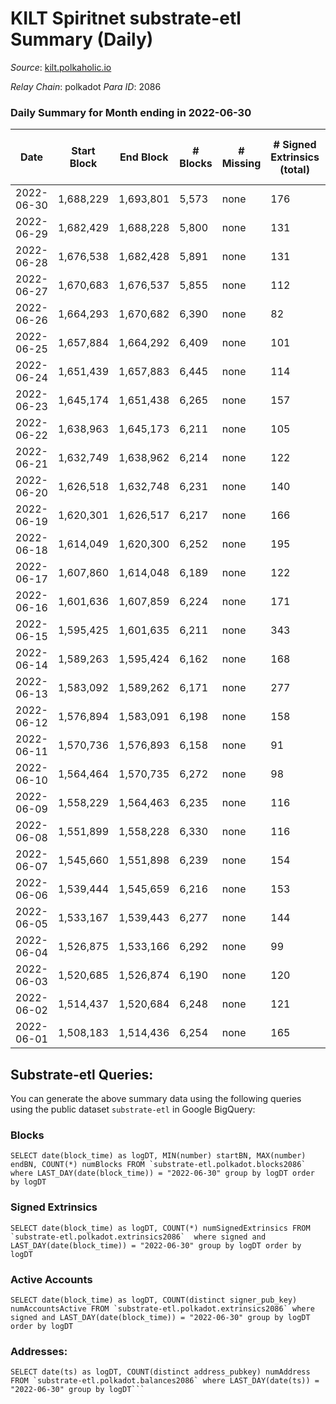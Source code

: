 # KILT Spiritnet substrate-etl Summary (Daily)

_Source_: [kilt.polkaholic.io](https://kilt.polkaholic.io)

*Relay Chain*: polkadot
*Para ID*: 2086



### Daily Summary for Month ending in 2022-06-30


| Date | Start Block | End Block | # Blocks | # Missing | # Signed Extrinsics (total) | # Active Accounts | # Addresses with Balances | # Events | # Transfers | # XCM Transfers In | # XCM Transfers Out |
| ---- | ----------- | --------- | -------- | --------- | --------------------------- | ----------------- | ------------------------- | -------- | ----------- | ------------------ | ------------------- |
| 2022-06-30 | 1,688,229 | 1,693,801 | 5,573 | none  | 176 | 85 | 15,231 | 419,444 | 108 ($169,101) |   |   |
| 2022-06-29 | 1,682,429 | 1,688,228 | 5,800 | none  | 131 | 70 | 15,221 | 434,435 | 78 ($349,019) |   |   |
| 2022-06-28 | 1,676,538 | 1,682,428 | 5,891 | none  | 131 | 79 | 15,216 | 440,755 | 64 ($482,573) |   |   |
| 2022-06-27 | 1,670,683 | 1,676,537 | 5,855 | none  | 112 | 80 | 15,211 | 435,760 | 41 ($38,988.99) |   |   |
| 2022-06-26 | 1,664,293 | 1,670,682 | 6,390 | none  | 82 | 53 | 15,210 | 473,762 | 29 ($11,485.88) |   |   |
| 2022-06-25 | 1,657,884 | 1,664,292 | 6,409 | none  | 101 | 65 | 15,205 | 475,468 | 56 ($83,868.11) |   |   |
| 2022-06-24 | 1,651,439 | 1,657,883 | 6,445 | none  | 114 | 65 | 15,200 | 477,291 | 57 ($75,354.10) |   |   |
| 2022-06-23 | 1,645,174 | 1,651,438 | 6,265 | none  | 157 | 77 | 15,198 | 473,248 | 43 ($25,356.44) |   |   |
| 2022-06-22 | 1,638,963 | 1,645,173 | 6,211 | none  | 105 | 65 | 15,190 | 472,732 | 44 ($91,247.74) |   |   |
| 2022-06-21 | 1,632,749 | 1,638,962 | 6,214 | none  | 122 | 79 | 15,187 | 472,826 | 72 ($114,119) |   |   |
| 2022-06-20 | 1,626,518 | 1,632,748 | 6,231 | none  | 140 | 81 | 15,177 | 474,000 | 67 ($92,041.50) |   |   |
| 2022-06-19 | 1,620,301 | 1,626,517 | 6,217 | none  | 166 | 83 | 15,171 | 472,488 | 93 ($133,050) |   |   |
| 2022-06-18 | 1,614,049 | 1,620,300 | 6,252 | none  | 195 | 89 | 15,164 | 476,016 | 133 ($153,851) |   |   |
| 2022-06-17 | 1,607,860 | 1,614,048 | 6,189 | none  | 122 | 68 | 15,156 | 470,470 | 70 ($345,400) |   |   |
| 2022-06-16 | 1,601,636 | 1,607,859 | 6,224 | none  | 171 | 99 | 15,151 | 472,725 | 107 ($320,055) |   |   |
| 2022-06-15 | 1,595,425 | 1,601,635 | 6,211 | none  | 343 | 146 | 15,147 | 473,164 | 243 ($555,291) |   |   |
| 2022-06-14 | 1,589,263 | 1,595,424 | 6,162 | none  | 168 | 104 | 15,126 | 468,760 | 94 ($184,638) |   |   |
| 2022-06-13 | 1,583,092 | 1,589,262 | 6,171 | none  | 277 | 132 | 15,120 | 470,015 | 174 ($436,194) |   |   |
| 2022-06-12 | 1,576,894 | 1,583,091 | 6,198 | none  | 158 | 97 | 15,114 | 471,788 | 86 ($175,151) |   |   |
| 2022-06-11 | 1,570,736 | 1,576,893 | 6,158 | none  | 91 | 57 | 15,105 | 468,670 | 55 ($107,749) |   |   |
| 2022-06-10 | 1,564,464 | 1,570,735 | 6,272 | none  | 98 | 74 | 15,099 | 477,405 | 47 ($39,576.73) |   |   |
| 2022-06-09 | 1,558,229 | 1,564,463 | 6,235 | none  | 116 | 85 | 15,096 | 474,607 | 49 ($152,215) |   |   |
| 2022-06-08 | 1,551,899 | 1,558,228 | 6,330 | none  | 116 | 70 | 15,089 | 481,695 | 47 ($68,441.01) |   |   |
| 2022-06-07 | 1,545,660 | 1,551,898 | 6,239 | none  | 154 | 98 | 15,082 | 474,930 | 78 ($307,360) |   |   |
| 2022-06-06 | 1,539,444 | 1,545,659 | 6,216 | none  | 153 | 90 | 15,076 | 473,390 | 79 ($191,856) |   |   |
| 2022-06-05 | 1,533,167 | 1,539,443 | 6,277 | none  | 144 | 77 | 15,070 | 477,753 | 95 ($557,776) |   |   |
| 2022-06-04 | 1,526,875 | 1,533,166 | 6,292 | none  | 99 | 69 | 15,061 | 478,754 | 52 ($346,472) |   |   |
| 2022-06-03 | 1,520,685 | 1,526,874 | 6,190 | none  | 120 | 69 | 15,057 | 471,064 | 68 ($2,233,138) |   |   |
| 2022-06-02 | 1,514,437 | 1,520,684 | 6,248 | none  | 121 | 75 | 15,049 | 475,706 | 58 ($81,672.21) |   |   |
| 2022-06-01 | 1,508,183 | 1,514,436 | 6,254 | none  | 165 | 97 | 15,042 | 476,187 | 96 ($1,029,180) |   |   |

## Substrate-etl Queries:
You can generate the above summary data using the following queries using the public dataset `substrate-etl` in Google BigQuery:


### Blocks
```
SELECT date(block_time) as logDT, MIN(number) startBN, MAX(number) endBN, COUNT(*) numBlocks FROM `substrate-etl.polkadot.blocks2086`  where LAST_DAY(date(block_time)) = "2022-06-30" group by logDT order by logDT
```


### Signed Extrinsics
```
SELECT date(block_time) as logDT, COUNT(*) numSignedExtrinsics FROM `substrate-etl.polkadot.extrinsics2086`  where signed and LAST_DAY(date(block_time)) = "2022-06-30" group by logDT order by logDT
```


### Active Accounts
```
SELECT date(block_time) as logDT, COUNT(distinct signer_pub_key) numAccountsActive FROM `substrate-etl.polkadot.extrinsics2086` where signed and LAST_DAY(date(block_time)) = "2022-06-30" group by logDT order by logDT
```


### Addresses:
```
SELECT date(ts) as logDT, COUNT(distinct address_pubkey) numAddress FROM `substrate-etl.polkadot.balances2086` where LAST_DAY(date(ts)) = "2022-06-30" group by logDT```

